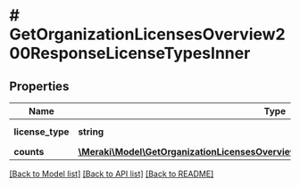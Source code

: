 # # GetOrganizationLicensesOverview200ResponseLicenseTypesInner

## Properties

Name | Type | Description | Notes
------------ | ------------- | ------------- | -------------
**license_type** | **string** | License type | [optional]
**counts** | [**\Meraki\Model\GetOrganizationLicensesOverview200ResponseLicenseTypesInnerCounts**](GetOrganizationLicensesOverview200ResponseLicenseTypesInnerCounts.md) |  | [optional]

[[Back to Model list]](../../README.md#models) [[Back to API list]](../../README.md#endpoints) [[Back to README]](../../README.md)
